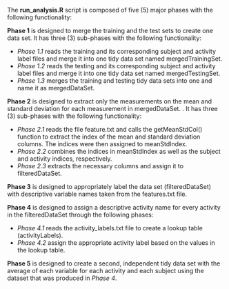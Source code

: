 The **run_analysis.R** script is composed of five (5) major phases with the following functionality:  

**Phase 1** is designed to merge the training and the test sets to create one data set. It has three (3) sub-phases with the following functionality:  
+ *Phase 1.1* reads the training and its corresponding subject and activity label files and merge it into one tidy data set named mergedTrainingSet.  
+ *Phase 1.2* reads the testing and its corresponding subject and activity label files and merge it into one tidy data set named mergedTestingSet.  
+ *Phase 1.3* merges the training and testing tidy data sets into one and name it as mergedDataSet.  

**Phase 2**  is designed to extract only the measurements on the mean and standard deviation for each measurement in mergedDataSet. . It has three (3) sub-phases with the following functionality:  
+ *Phase 2.1* reads the file feature.txt and calls the getMeanStdCol() function to extract the index of the mean and standard deviation columns. The indices were then assigned to meanStdIndex.  
+ *Phase 2.2* combines the indices in meanStdIndex as well as the subject and activity indices, respectively.  
+ *Phase 2.3* extracts the necessary columns and assign it to filteredDataSet.  

**Phase 3** is designed to appropriately label the data set (filteredDataSet) with descriptive variable names taken from the features.txt file.  

**Phase 4** is designed to assign a descriptive activity name for every activity in the filteredDataSet through the following phases:  
+ *Phase 4.1* reads the activity_labels.txt file to create a lookup table (activityLabels).  
+ *Phase 4.2* assign the appropriate activity label based on the values in the lookup table.  

**Phase 5** is designed to create a second, independent tidy data set with the average of each variable for each activity and each subject using the dataset that was produced in *Phase 4*.  
